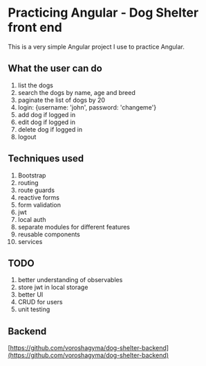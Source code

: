# Practicing Angular - Dog Shelter front end

This is a very simple Angular project I use to practice Angular.

## What the user can do
1. list the dogs
2. search the dogs by name, age and breed
3. paginate the list of dogs by 20
4. login: {username: 'john', password: 'changeme'}
5. add dog if logged in
6. edit dog if logged in
7. delete dog if logged in
8. logout

## Techniques used
1. Bootstrap
2. routing
3. route guards
4. reactive forms
5. form validation
6. jwt
7. local auth
8. separate modules for different features
9. reusable components
10. services

## TODO
1. better understanding of observables
2. store jwt in local storage
3. better UI
4. CRUD for users
5. unit testing

## Backend
[https://github.com/voroshagyma/dog-shelter-backend](https://github.com/voroshagyma/dog-shelter-backend)
